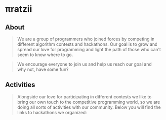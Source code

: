 # πratzii

## About 
>We are a group of programmers who joined forces by competing in different algorithm contests and hackathons. Our goal is to grow and spread our love for programming and light the path of those who can't seem to know where to go.

>We encourage everyone to join us and help us reach our goal and why not, have some fun?

## Activities

> Alongside our love for participating in different contests we like to bring our own touch to the competitive programming world, so we are doing all sorts of activities with our community. Below you will find the links to hackathons we organized:

